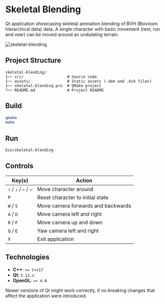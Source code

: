 # Skeletal Blending

Qt application showcasing skeletal animation blending of BVH (Biovision hierarchical data) data.
A single character with basic movement (rest, run and veer) can be moved around an undulating terrain.

![skeletal-blending](https://github.com/user-attachments/assets/888d0f05-9ecf-4f48-b6d3-986000cad34e)

## Project Structure

```plaintext
skeletal-blending/
├── src/                   # Source code
├── assets/                # Static assets (.dem and .bvh files)
├── skeletal-blending.pro  # QMake project
└── README.md              # Project README
```

## Build

```bash
qmake
make
```

## Run

```bash
bin/skeletal-blending
```

## Controls

| Key(s)                | Action                             |
|-----------------------|------------------------------------|
| `↑` / `↓` / `←` / `→` | Move character around              |
| `P`                   | Reset character to initial state   |
| `W` / `S`             | Move camera forwards and backwards |
| `A` / `D`             | Move camera left and right         |
| `R` / `F`             | Move camera up and down            |
| `Q` / `E`             | Yaw camera left and right          |
| `X`                   | Exit application                   |

## Technologies

* **C++**: `>= C++17`
* **Qt**: `5.12.x`
* **OpenGL**: `>= 4.0`

Newer versions of Qt might work correctly, if no breaking changes that affect the application were introduced.
